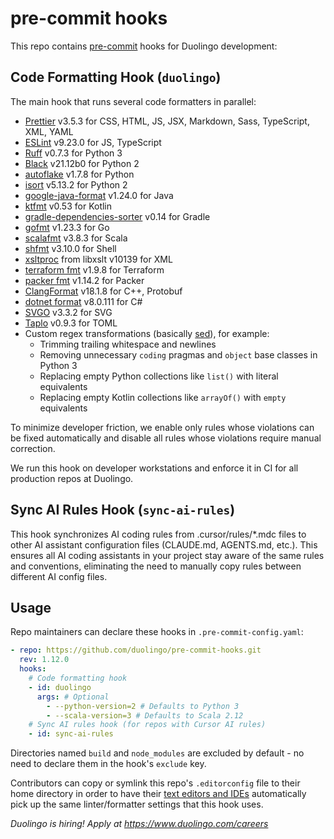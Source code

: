 # pre-commit hooks

This repo contains [pre-commit](https://pre-commit.com/) hooks for Duolingo development:

## Code Formatting Hook (`duolingo`)

The main hook that runs several code formatters in parallel:

- [Prettier](https://github.com/prettier/prettier) v3.5.3 for CSS, HTML, JS, JSX, Markdown, Sass, TypeScript, XML, YAML
- [ESLint](https://eslint.org/) v9.23.0 for JS, TypeScript
- [Ruff](https://docs.astral.sh/ruff/) v0.7.3 for Python 3
- [Black](https://github.com/psf/black) v21.12b0 for Python 2
- [autoflake](https://github.com/myint/autoflake) v1.7.8 for Python <!-- TODO: Upgrade to v2+, restrict to Python 2, and reenable Ruff rule F401 once our Python 3 repos that were converted from Python 2 no longer use type hint comments: https://github.com/PyCQA/autoflake/issues/222#issuecomment-1419089254 -->
- [isort](https://github.com/PyCQA/isort) v5.13.2 for Python 2
- [google-java-format](https://github.com/google/google-java-format) v1.24.0 for Java
- [ktfmt](https://github.com/facebookincubator/ktfmt) v0.53 for Kotlin
- [gradle-dependencies-sorter](https://github.com/square/gradle-dependencies-sorter) v0.14 for Gradle
- [gofmt](https://pkg.go.dev/cmd/gofmt) v1.23.3 for Go
- [scalafmt](https://scalameta.org/scalafmt/) v3.8.3 for Scala
- [shfmt](https://github.com/mvdan/sh) v3.10.0 for Shell
- [xsltproc](http://www.xmlsoft.org/xslt/xsltproc.html) from libxslt v10139 for XML
- [terraform fmt](https://github.com/hashicorp/terraform) v1.9.8 for Terraform
- [packer fmt](https://github.com/hashicorp/packer) v1.14.2 for Packer
- [ClangFormat](https://clang.llvm.org/docs/ClangFormat.html) v18.1.8 for C++, Protobuf
- [dotnet format](https://docs.microsoft.com/en-us/dotnet/core/tools/dotnet-format) v8.0.111 for C#
- [SVGO](https://github.com/svg/svgo) v3.3.2 for SVG
- [Taplo](https://taplo.tamasfe.dev/) v0.9.3 for TOML
- Custom regex transformations (basically [sed](https://en.wikipedia.org/wiki/Sed)), for example:
  - Trimming trailing whitespace and newlines
  - Removing unnecessary `coding` pragmas and `object` base classes in Python 3
  - Replacing empty Python collections like `list()` with literal equivalents
  - Replacing empty Kotlin collections like `arrayOf()` with `empty` equivalents

To minimize developer friction, we enable only rules whose violations can be fixed automatically and disable all rules whose violations require manual correction.

We run this hook on developer workstations and enforce it in CI for all production repos at Duolingo.

## Sync AI Rules Hook (`sync-ai-rules`)

This hook synchronizes AI coding rules from .cursor/rules/\*.mdc files to other AI assistant configuration files (CLAUDE.md, AGENTS.md, etc.). This ensures all AI coding assistants in your project stay aware of the same rules and conventions, eliminating the need to manually copy rules between different AI config files.

## Usage

Repo maintainers can declare these hooks in `.pre-commit-config.yaml`:

```yaml
- repo: https://github.com/duolingo/pre-commit-hooks.git
  rev: 1.12.0
  hooks:
    # Code formatting hook
    - id: duolingo
      args: # Optional
        - --python-version=2 # Defaults to Python 3
        - --scala-version=3 # Defaults to Scala 2.12
    # Sync AI rules hook (for repos with Cursor AI rules)
    - id: sync-ai-rules
```

Directories named `build` and `node_modules` are excluded by default - no need to declare them in the hook's `exclude` key.

Contributors can copy or symlink this repo's `.editorconfig` file to their home directory in order to have their [text editors and IDEs](https://editorconfig.org/) automatically pick up the same linter/formatter settings that this hook uses.

_Duolingo is hiring! Apply at https://www.duolingo.com/careers_
